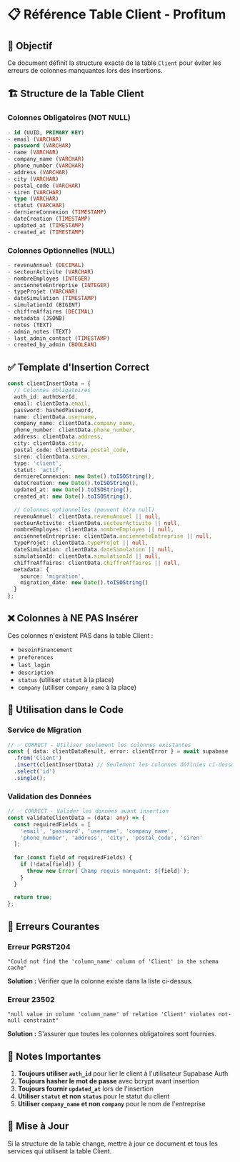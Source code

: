 # 📋 Référence Table Client - Profitum

## 🎯 Objectif
Ce document définit la structure exacte de la table `Client` pour éviter les erreurs de colonnes manquantes lors des insertions.

## 🏗️ Structure de la Table Client

### Colonnes Obligatoires (NOT NULL)
```sql
- id (UUID, PRIMARY KEY)
- email (VARCHAR)
- password (VARCHAR)
- name (VARCHAR)
- company_name (VARCHAR)
- phone_number (VARCHAR)
- address (VARCHAR)
- city (VARCHAR)
- postal_code (VARCHAR)
- siren (VARCHAR)
- type (VARCHAR)
- statut (VARCHAR)
- derniereConnexion (TIMESTAMP)
- dateCreation (TIMESTAMP)
- updated_at (TIMESTAMP)
- created_at (TIMESTAMP)
```

### Colonnes Optionnelles (NULL)
```sql
- revenuAnnuel (DECIMAL)
- secteurActivite (VARCHAR)
- nombreEmployes (INTEGER)
- ancienneteEntreprise (INTEGER)
- typeProjet (VARCHAR)
- dateSimulation (TIMESTAMP)
- simulationId (BIGINT)
- chiffreAffaires (DECIMAL)
- metadata (JSONB)
- notes (TEXT)
- admin_notes (TEXT)
- last_admin_contact (TIMESTAMP)
- created_by_admin (BOOLEAN)
```

## ✅ Template d'Insertion Correct

```typescript
const clientInsertData = {
  // Colonnes obligatoires
  auth_id: authUserId,
  email: clientData.email,
  password: hashedPassword,
  name: clientData.username,
  company_name: clientData.company_name,
  phone_number: clientData.phone_number,
  address: clientData.address,
  city: clientData.city,
  postal_code: clientData.postal_code,
  siren: clientData.siren,
  type: 'client',
  statut: 'actif',
  derniereConnexion: new Date().toISOString(),
  dateCreation: new Date().toISOString(),
  updated_at: new Date().toISOString(),
  created_at: new Date().toISOString(),
  
  // Colonnes optionnelles (peuvent être null)
  revenuAnnuel: clientData.revenuAnnuel || null,
  secteurActivite: clientData.secteurActivite || null,
  nombreEmployes: clientData.nombreEmployes || null,
  ancienneteEntreprise: clientData.ancienneteEntreprise || null,
  typeProjet: clientData.typeProjet || null,
  dateSimulation: clientData.dateSimulation || null,
  simulationId: clientData.simulationId || null,
  chiffreAffaires: clientData.chiffreAffaires || null,
  metadata: {
    source: 'migration',
    migration_date: new Date().toISOString()
  }
};
```

## ❌ Colonnes à NE PAS Insérer

Ces colonnes n'existent PAS dans la table Client :
- `besoinFinancement`
- `preferences`
- `last_login`
- `description`
- `status` (utiliser `statut` à la place)
- `company` (utiliser `company_name` à la place)

## 🔧 Utilisation dans le Code

### Service de Migration
```typescript
// ✅ CORRECT - Utiliser seulement les colonnes existantes
const { data: clientDataResult, error: clientError } = await supabase
  .from('Client')
  .insert(clientInsertData) // Seulement les colonnes définies ci-dessus
  .select('id')
  .single();
```

### Validation des Données
```typescript
// ✅ CORRECT - Valider les données avant insertion
const validateClientData = (data: any) => {
  const requiredFields = [
    'email', 'password', 'username', 'company_name', 
    'phone_number', 'address', 'city', 'postal_code', 'siren'
  ];
  
  for (const field of requiredFields) {
    if (!data[field]) {
      throw new Error(`Champ requis manquant: ${field}`);
    }
  }
  
  return true;
};
```

## 🚨 Erreurs Courantes

### Erreur PGRST204
```
"Could not find the 'column_name' column of 'Client' in the schema cache"
```
**Solution :** Vérifier que la colonne existe dans la liste ci-dessus.

### Erreur 23502
```
"null value in column 'column_name' of relation 'Client' violates not-null constraint"
```
**Solution :** S'assurer que toutes les colonnes obligatoires sont fournies.

## 📝 Notes Importantes

1. **Toujours utiliser `auth_id`** pour lier le client à l'utilisateur Supabase Auth
2. **Toujours hasher le mot de passe** avec bcrypt avant insertion
3. **Toujours fournir `updated_at`** lors de l'insertion
4. **Utiliser `statut` et non `status`** pour le statut du client
5. **Utiliser `company_name` et non `company`** pour le nom de l'entreprise

## 🔄 Mise à Jour

Si la structure de la table change, mettre à jour ce document et tous les services qui utilisent la table Client. 